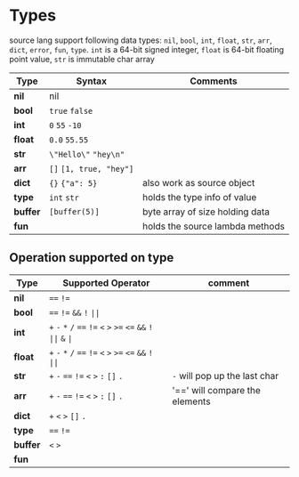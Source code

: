 # Types

source lang support following data types: `nil`, `bool`, `int`, `float`, `str`, `arr`, `dict`, `error`, `fun`, `type`. `int` is a 64-bit signed integer, `float` is 64-bit floating point value, `str` is immutable char array

| Type       | Syntax                  | Comments                        |
| ---------- | ----------------------- | ------------------------------- |
| **nil**    | nil                     |                                 |
| **bool**   | `true` `false`          |                                 |
| **int**    | `0` `55` `-10`          |                                 |
| **float**  | `0.0` `55.55`           |                                 |
| **str**    | `\"Hello\"` `"hey\n"`   |                                 |
| **arr**    | `[]` `[1, true, "hey"]` |                                 |
| **dict**   | `{}` `{"a": 5}`         | also work as source object      |
| **type**   | `int` `str`             | holds the type info of value    |
| **buffer** | `[buffer(5)]`           | byte array of size holding data |
| **fun**    |                         | holds the source lambda methods |

## Operation supported on type

| Type       | Supported Operator                                                   | comment                        |
| ---------- | -------------------------------------------------------------------- | ------------------------------ |
| **nil**    | `==` `!=`                                                            |                                |
| **bool**   | `==` `!=` `&&` `!` `\|\|`                                            |                                |
| **int**    | `+` `-` `*` `/` `==` `!=` `<` `>` `>=` `<=` `&&` `!` `\|\|` `&` `\|` |                                |
| **float**  | `+` `-` `*` `/` `==` `!=` `<` `>` `>=` `<=` `&&` `!` `\|\|`          |                                |
| **str**    | `+` `-` `==` `!=` `<` `>` `:` `[]` `.`                               | `-` will pop up the last char  |
| **arr**    | `+` `-` `==` `!=` `<` `>` `:` `[]` `.`                               | '==' will compare the elements |
| **dict**   | `+` `<` `>` `[]` `.`                                                 |                                |
| **type**   | `==` `!=`                                                            |                                |
| **buffer** | `<` `>`                                                              |                                |
| **fun**    |                                                                      |                                |
